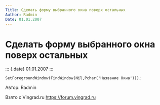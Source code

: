 ```yaml
---
Title: Сделать форму выбранного окна поверх остальных
Author: Radmin
Date: 01.01.2007
---
```



Сделать форму выбранного окна поверх остальных
==============================================

::: {.date}
01.01.2007
:::

    SetForegroundWindow(FindWindow(Nil,Pchar('Название Окна')));

Автор: Radmin

Взято с Vingrad.ru <https://forum.vingrad.ru>
